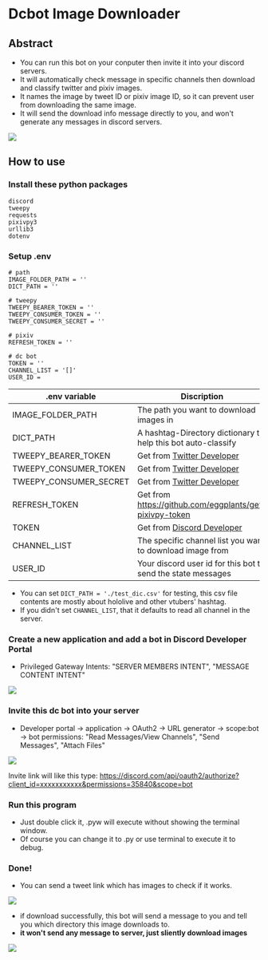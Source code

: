 # Dcbot Image Downloader
## Abstract
* You can run this bot on your conputer then invite it into your discord servers.
* It will automatically check message in specific channels then download and classify twitter and pixiv images.
* It names the image by tweet ID or pixiv image ID, so it can prevent user from downloading the same image.
* It will send the download info message directly to you, and won't generate any messages in discord servers.

![](https://i.imgur.com/uaD2Hdf.png)

## How to use
### Install these python packages
```
discord
tweepy
requests
pixivpy3
urllib3
dotenv
```
### Setup .env
```
# path
IMAGE_FOLDER_PATH = ''
DICT_PATH = ''

# tweepy
TWEEPY_BEARER_TOKEN = ''
TWEEPY_CONSUMER_TOKEN = ''
TWEEPY_CONSUMER_SECRET = ''

# pixiv
REFRESH_TOKEN = ''

# dc bot
TOKEN = ''
CHANNEL_LIST = '[]'
USER_ID = 
```


| .env variable | Discription |
| -------- | -------- |
| IMAGE_FOLDER_PATH | The path you want to download images in |
| DICT_PATH | A hashtag-Directory dictionary to help this bot auto-classify|
|TWEEPY_BEARER_TOKEN| Get from [Twitter Developer](https://developer.twitter.com/en)|
|TWEEPY_CONSUMER_TOKEN| Get from [Twitter Developer](https://developer.twitter.com/en)|
|TWEEPY_CONSUMER_SECRET| Get from [Twitter Developer](https://developer.twitter.com/en)|
|REFRESH_TOKEN|Get from https://github.com/eggplants/get-pixivpy-token |
|TOKEN|Get from [Discord Developer](https://discord.com/developers/applications)|
|CHANNEL_LIST|The specific channel list you want to download image from|
|USER_ID|Your discord user id for this bot to send the state messages|
 * You can set `DICT_PATH = './test_dic.csv'` for testing, this csv file contents are mostly about hololive and other vtubers' hashtag.
 * If you didn't set `CHANNEL_LIST`, that it defaults to read all channel in the server.
### Create a new application and add a bot in Discord Developer Portal
* Privileged Gateway Intents: "SERVER MEMBERS INTENT", "MESSAGE CONTENT INTENT"

![](https://i.imgur.com/R8r1e6o.png)


### Invite this dc bot into your server
* Developer portal -> application -> OAuth2 -> URL generator -> scope:bot
-> bot permissions: "Read Messages/View Channels", "Send Messages", "Attach Files"

 ![](https://i.imgur.com/uanZoRg.png)

Invite link will like this type:
https://discord.com/api/oauth2/authorize?client_id=xxxxxxxxxxx&permissions=35840&scope=bot
### Run this program
* Just double click it, .pyw will execute without showing the terminal window.
* Of course you can change it to .py or use terminal to execute it to debug.
### Done!
* You can send a tweet link which has images to check if it works.

![](https://i.imgur.com/gmfjB4W.png)
* if download successfully, this bot will send a message to you and tell you which directory this image downloads to.
* **it won't send any message to server, just sliently download images**

![](https://i.imgur.com/Uda9ohr.png)

